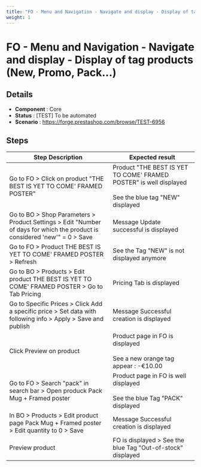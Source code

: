 ```yaml
---
title: "FO - Menu and Navigation - Navigate and display - Display of tag products (New, Promo, Pack...)"
weight: 1
---
```


# FO - Menu and Navigation - Navigate and display - Display of tag products (New, Promo, Pack...)
## Details
* **Component** : Core
* **Status** : [TEST] To be automated
* **Scenario** : https://forge.prestashop.com/browse/TEST-6956

## Steps
| Step Description | Expected result |
| ----- | ----- |
| Go to FO > Click on product "THE BEST IS YET TO COME' FRAMED POSTER" | Product "THE BEST IS YET TO COME' FRAMED POSTER" is well displayed<br><br>See the blue tag "NEW" displayed |
| Go to BO > Shop Parameters > Product Settings > Edit "Number of days for which the product is considered 'new'" = 0 > Save | Message Update successful is displayed |
| Go to FO > Product THE BEST IS YET TO COME' FRAMED POSTER > Refresh | See the Tag "NEW" is not displayed anymore |
| Go to BO > Products > Edit product THE BEST IS YET TO COME' FRAMED POSTER > Go to Tab Pricing | Pricing Tab is displayed |
| Go to Specific Prices > Click Add a specific price > Set data with following info > Apply > Save and publish | Message Successful creation is displayed |
| Click Preview on product | Product page in FO is displayed<br><br>See a new orange tag appear : -€10.00 |
| Go to FO > Search "pack" in search bar > Open produck Pack Mug + Framed poster | Product page in FO is well displayed<br><br>See the blue Tag "PACK" displayed |
| In BO > Products > Edit product page Pack Mug + Framed poster > Edit quantity to 0 > Save | Message Successful creation is displayed |
| Preview product | FO is displayed > See the blue Tag "Out-of-stock" displayed |
